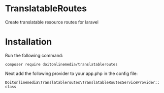 # TranslatableRoutes
Create translatable resource routes for laravel

# Installation

Run the following command:

`composer require doitonlinemedia/translatableroutes`


Next add the following provider to your app.php in the config file:

`Doitonlinemedia\Translatableroutes\TranslatableRoutesServiceProvider::class`

